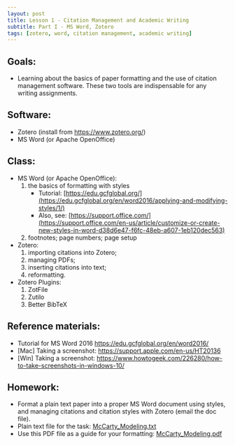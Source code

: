```yaml
---
layout: post
title: Lesson 1 - Citation Management and Academic Writing
subtitle: Part I - MS Word, Zotero
tags: [zotero, word, citation management, academic writing]
---
```


## Goals:

* Learning about the basics of paper formatting and the use of citation management software. These two tools are indispensable for any writing assignments.


## Software:

* Zotero (install from <https://www.zotero.org/>)
* MS Word (or Apache OpenOffice)

## Class:

* MS Word (or Apache OpenOffice):
	1. the basics of formatting with styles
		- Tutorial: [https://edu.gcfglobal.org/](https://edu.gcfglobal.org/en/word2016/applying-and-modifying-styles/1/)
		- Also, see: [https://support.office.com/](https://support.office.com/en-us/article/customize-or-create-new-styles-in-word-d38d6e47-f6fc-48eb-a607-1eb120dec563)
	2. footnotes; page numbers; page setup
* Zotero:
	1. importing citations into Zotero;
	2. managing PDFs;
	3. inserting citations into text;
	4. reformatting.
* Zotero Plugins:
	1. ZotFile
	2. Zutilo
	3. Better BibTeX


## Reference materials:

* Tutorial for MS Word 2016 <https://edu.gcfglobal.org/en/word2016/>
* [Mac] Taking a screenshot: <https://support.apple.com/en-us/HT20136>
* [Win] Taking a screenshot: <https://www.howtogeek.com/226280/how-to-take-screenshots-in-windows-10/>


## Homework:

* Format a plain text paper into a proper MS Word document using styles, and managing citations and citation styles with Zotero (email the doc file).
* Plain text file for the task: [McCarty_Modeling.txt](https://univie-tnt-2019.github.io/files/01/McCarty_Modeling.txt)
* Use this PDF file as a guide for your formatting: [McCarty_Modeling.pdf](https://univie-tnt-2019.github.io/files/01/McCarty_Modeling.pdf)